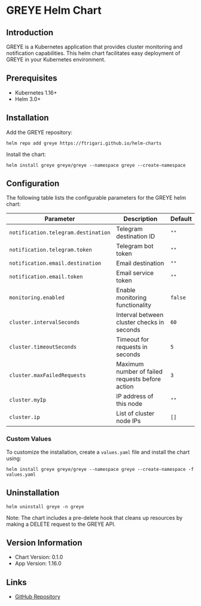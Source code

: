 # GREYE Helm Chart

## Introduction

GREYE is a Kubernetes application that provides cluster monitoring and notification capabilities. This helm chart facilitates easy deployment of GREYE in your Kubernetes environment.

## Prerequisites

- Kubernetes 1.16+
- Helm 3.0+

## Installation

Add the GREYE repository:

```shell
helm repo add greye https://ftrigari.github.io/helm-charts
```

Install the chart:

```shell
helm install greye greye/greye --namespace greye --create-namespace
```

## Configuration

The following table lists the configurable parameters for the GREYE helm chart:

| Parameter | Description | Default |
|-----------|-------------|---------|
| `notification.telegram.destination` | Telegram destination ID | `""` |
| `notification.telegram.token` | Telegram bot token | `""` |
| `notification.email.destination` | Email destination | `""` |
| `notification.email.token` | Email service token | `""` |
| `monitoring.enabled` | Enable monitoring functionality | `false` |
| `cluster.intervalSeconds` | Interval between cluster checks in seconds | `60` |
| `cluster.timeoutSeconds` | Timeout for requests in seconds | `5` |
| `cluster.maxFailedRequests` | Maximum number of failed requests before action | `3` |
| `cluster.myIp` | IP address of this node | `""` |
| `cluster.ip` | List of cluster node IPs | `[]` |

### Custom Values

To customize the installation, create a `values.yaml` file and install the chart using:

```shell
helm install greye greye/greye --namespace greye --create-namespace -f values.yaml
```

## Uninstallation

```shell
helm uninstall greye -n greye
```

Note: The chart includes a pre-delete hook that cleans up resources by making a DELETE request to the GREYE API.

## Version Information

- Chart Version: 0.1.0
- App Version: 1.16.0

## Links

- [GitHub Repository](https://github.com/greye-monitoring/helm-charts)